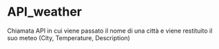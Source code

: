 # API_weather

Chiamata API in cui viene passato il nome di una città e viene restituito il suo meteo (City, Temperature, Description)
